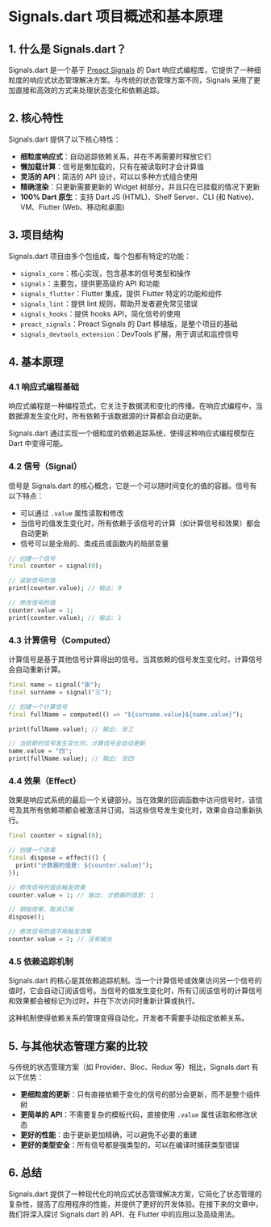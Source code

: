 # Signals.dart 项目概述和基本原理

## 1. 什么是 Signals.dart？

Signals.dart 是一个基于 [Preact Signals](https://preactjs.com/blog/signal-boosting/) 的 Dart 响应式编程库，它提供了一种细粒度的响应式状态管理解决方案。与传统的状态管理方案不同，Signals 采用了更加直接和高效的方式来处理状态变化和依赖追踪。

## 2. 核心特性

Signals.dart 提供了以下核心特性：

- **细粒度响应式**：自动追踪依赖关系，并在不再需要时释放它们
- **懒加载计算**：信号是懒加载的，只有在被读取时才会计算值
- **灵活的 API**：简洁的 API 设计，可以以多种方式组合使用
- **精确渲染**：只更新需要更新的 Widget 树部分，并且只在已挂载的情况下更新
- **100% Dart 原生**：支持 Dart JS (HTML)、Shelf Server、CLI (和 Native)、VM、Flutter (Web、移动和桌面)

## 3. 项目结构

Signals.dart 项目由多个包组成，每个包都有特定的功能：

- `signals_core`：核心实现，包含基本的信号类型和操作
- `signals`：主要包，提供更高级的 API 和功能
- `signals_flutter`：Flutter 集成，提供 Flutter 特定的功能和组件
- `signals_lint`：提供 lint 规则，帮助开发者避免常见错误
- `signals_hooks`：提供 hooks API，简化信号的使用
- `preact_signals`：Preact Signals 的 Dart 移植版，是整个项目的基础
- `signals_devtools_extension`：DevTools 扩展，用于调试和监控信号

## 4. 基本原理

### 4.1 响应式编程基础

响应式编程是一种编程范式，它关注于数据流和变化的传播。在响应式编程中，当数据源发生变化时，所有依赖于该数据源的计算都会自动更新。

Signals.dart 通过实现一个细粒度的依赖追踪系统，使得这种响应式编程模型在 Dart 中变得可能。

### 4.2 信号（Signal）

信号是 Signals.dart 的核心概念，它是一个可以随时间变化的值的容器。信号有以下特点：

- 可以通过 `.value` 属性读取和修改
- 当信号的值发生变化时，所有依赖于该信号的计算（如计算信号和效果）都会自动更新
- 信号可以是全局的、类成员或函数内的局部变量

```dart
// 创建一个信号
final counter = signal(0);

// 读取信号的值
print(counter.value); // 输出: 0

// 修改信号的值
counter.value = 1;
print(counter.value); // 输出: 1
```

### 4.3 计算信号（Computed）

计算信号是基于其他信号计算得出的信号。当其依赖的信号发生变化时，计算信号会自动重新计算。

```dart
final name = signal("张");
final surname = signal("三");

// 创建一个计算信号
final fullName = computed(() => "${surname.value}${name.value}");

print(fullName.value); // 输出: 张三

// 当依赖的信号发生变化时，计算信号会自动更新
name.value = "四";
print(fullName.value); // 输出: 张四
```

### 4.4 效果（Effect）

效果是响应式系统的最后一个关键部分。当在效果的回调函数中访问信号时，该信号及其所有依赖项都会被激活并订阅。当这些信号发生变化时，效果会自动重新执行。

```dart
final counter = signal(0);

// 创建一个效果
final dispose = effect(() {
  print("计数器的值是: ${counter.value}");
});

// 修改信号的值会触发效果
counter.value = 1; // 输出: 计数器的值是: 1

// 销毁效果，取消订阅
dispose();

// 修改信号的值不再触发效果
counter.value = 2; // 没有输出
```

### 4.5 依赖追踪机制

Signals.dart 的核心是其依赖追踪机制。当一个计算信号或效果访问另一个信号的值时，它会自动订阅该信号。当信号的值发生变化时，所有订阅该信号的计算信号和效果都会被标记为过时，并在下次访问时重新计算或执行。

这种机制使得依赖关系的管理变得自动化，开发者不需要手动指定依赖关系。

## 5. 与其他状态管理方案的比较

与传统的状态管理方案（如 Provider、Bloc、Redux 等）相比，Signals.dart 有以下优势：

- **更细粒度的更新**：只有直接依赖于变化的信号的部分会更新，而不是整个组件树
- **更简单的 API**：不需要复杂的模板代码，直接使用 `.value` 属性读取和修改状态
- **更好的性能**：由于更新更加精确，可以避免不必要的重建
- **更好的类型安全**：所有信号都是强类型的，可以在编译时捕获类型错误

## 6. 总结

Signals.dart 提供了一种现代化的响应式状态管理解决方案，它简化了状态管理的复杂性，提高了应用程序的性能，并提供了更好的开发体验。在接下来的文章中，我们将深入探讨 Signals.dart 的 API、在 Flutter 中的应用以及高级用法。
